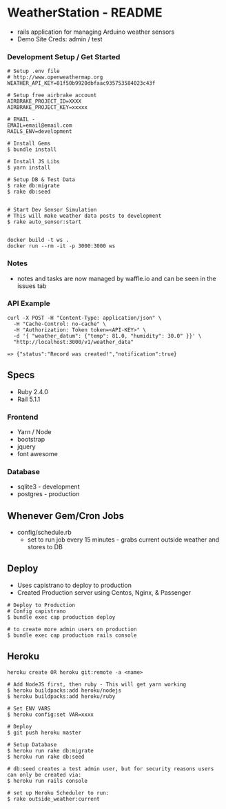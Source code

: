 # WeatherStation - README
- rails application for managing Arduino weather sensors
- Demo Site Creds: admin / test

### Development Setup / Get Started
```
# Setup .env file
# http://www.openweathermap.org
WEATHER_API_KEY=81f50b9920dbfaac935753584023c43f

# Setup free airbrake account
AIRBRAKE_PROJECT_ID=XXXX
AIRBRAKE_PROJECT_KEY=xxxxx

# EMAIL -
EMAIL=email@email.com
RAILS_ENV=development

# Install Gems
$ bundle install

# Install JS Libs
$ yarn install

# Setup DB & Test Data
$ rake db:migrate
$ rake db:seed


# Start Dev Sensor Simulation
# This will make weather data posts to development
$ rake auto_sensor:start


docker build -t ws .
docker run --rm -it -p 3000:3000 ws

```

### Notes
- notes and tasks are now managed by waffle.io and can be seen in the issues tab

### API Example
```
curl -X POST -H "Content-Type: application/json" \
  -H "Cache-Control: no-cache" \
  -H "Authorization: Token token=<API-KEY>" \
  -d '{ "weather_datum": {"temp": 81.0, "humidity": 30.0" }}' \
  "http://localhost:3000/v1/weather_data"

=> {"status":"Record was created!","notification":true}
```

## Specs
- Ruby 2.4.0
- Rail 5.1.1

### Frontend
  - Yarn / Node
  - bootstrap
  - jquery
  - font awesome

### Database
  - sqlite3 - development
  - postgres - production

## Whenever Gem/Cron Jobs
- config/schedule.rb
  - set to run job every 15 minutes - grabs current outside weather and stores to DB

## Deploy
- Uses capistrano to deploy to production
- Created Production server using Centos, Nginx, & Passenger

```
# Deploy to Production
# Config capistrano
$ bundle exec cap production deploy

# to create more admin users on production
$ bundle exec cap production rails console
```

## Heroku
```
heroku create OR heroku git:remote -a <name>

# Add NodeJS first, then ruby - This will get yarn working
$ heroku buildpacks:add heroku/nodejs
$ heroku buildpacks:add heroku/ruby

# Set ENV VARS
$ heroku config:set VAR=xxxx

# Deploy
$ git push heroku master

# Setup Database
$ heroku run rake db:migrate
$ heroku run rake db:seed

# db:seed creates a test admin user, but for security reasons users can only be created via:
$ heroku run rails console

# set up Heroku Scheduler to run:
$ rake outside_weather:current
```
